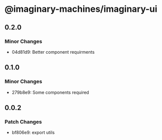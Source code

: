 # @imaginary-machines/imaginary-ui

## 0.2.0

### Minor Changes

- 04d81d9: Better component requirments

## 0.1.0

### Minor Changes

- 279b8e9: Some components required

## 0.0.2

### Patch Changes

- bf806e9: export utils
